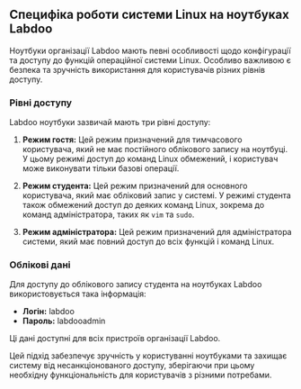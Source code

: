## Специфіка роботи системи Linux на ноутбуках Labdoo

Ноутбуки організації Labdoo мають певні особливості щодо конфігурації та доступу до функцій операційної системи Linux. Особливо важливою є безпека та зручність використання для користувачів різних рівнів доступу.

### Рівні доступу

Labdoo ноутбуки зазвичай мають три рівні доступу:

1. **Режим гостя:** Цей режим призначений для тимчасового користувача, який не має постійного облікового запису на ноутбуці. У цьому режимі доступ до команд Linux обмежений, і користувач може виконувати тільки базові операції.
   
2. **Режим студента:** Цей режим призначений для основного користувача, який має обліковий запис у системі. У режимі студента також обмежений доступ до деяких команд Linux, зокрема до команд адміністратора, таких як `vim` та `sudo`.

3. **Режим адміністратора:** Цей режим призначений для адміністратора системи, який має повний доступ до всіх функцій і команд Linux.

### Облікові дані

Для доступу до облікового запису студента на ноутбуках Labdoo використовується така інформація:

- **Логін:** labdoo
- **Пароль:** labdooadmin

Ці дані доступні для всіх пристроїв організації Labdoo.

Цей підхід забезпечує зручність у користуванні ноутбуками та захищає систему від несанкціонованого доступу, зберігаючи при цьому необхідну функціональність для користувачів з різними потребами.
